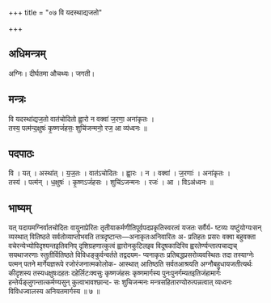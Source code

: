 +++
title = "०७ वि यदस्थाद्यजतो"

+++
## अधिमन्त्रम्
अग्निः। दीर्घतमा औचथ्यः। जगती।

## मन्त्रः
वि यदस्था॑द्यज॒तो वात॑चोदितो ह्वा॒रो न वक्वा॑ ज॒रणा॒ अना॑कृतः ।  
तस्य॒ पत्म॑न्द॒क्षुषः॑ कृ॒ष्णजं॑हसः॒ शुचि॑जन्मनो॒ रज॒ आ व्य॑ध्वनः ॥

## पदपाठः
वि । यत् । अस्था॑त् । य॒ज॒तः । वात॑ऽचोदितः । ह्वा॒रः । न । वक्वा॑ । ज॒रणाः॑ । अना॑कृतः ।  
तस्य॑ । पत्म॑न् । ध॒क्षुषः॑ । कृ॒ष्णऽजं॑हसः । शुचि॑ऽजन्मनः । रजः॑ । आ । विऽअ॑ध्वनः ॥

## भाष्यम्
यत् यदायमग्निर्वातचोदितः वायुनाप्रेरितः तृतीयाकर्मणीतिपूर्वपदप्रकृतिस्वरत्वं यजतः सर्वैर्य- ष्टव्यः यष्टुंयोग्यःसन् व्यस्थात् वितिष्ठते सर्वतोव्याप्तोभवति तत्रदृष्टान्तः—अनाकृतःअनिवारितः अ- प्रतिहतः प्रसरः वक्वा बहुवक्ता वचेरन्येभ्योपिदृश्यन्तइतिवनिप् दृशिग्रहणात्कुत्वं ह्वारोनकुटिलइव विदूषकादिरिव ह्वरतेर्ण्यन्तात्पचाद्यच् सयथाजरणाः स्तुतीर्वितिष्ठते विविधङ्कुर्वन्वर्तते तद्वदयम- प्यनाकृतः प्रतिबद्धप्रसरोव्यवस्थितः तदा तस्याग्नेः पत्मन् पतने मार्गेयज्ञरूपे रजोरंजनात्मकोलोक- आस्थात् आतिष्ठति सर्वतआश्रयति अग्नौबहुधायजतीत्यर्थः कीदृशस्य तस्यधक्षुषःदहतः दहेर्लिटःक्वसुः कृष्णजंहसः कृष्णमार्गस्य पुनःपुनर्गम्यतइतिजंहामार्गः हन्तेर्यङ्लुगन्तात्कर्मण्यसुन् कुत्वाभावश्छान्द- सः शुचिजन्मनः मन्त्रसहितारण्योरुत्पन्नत्वात् व्यध्वनः विविधज्वालस्य अनियतमार्गस्य ॥ ७ ॥